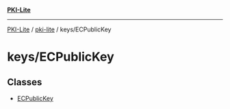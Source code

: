 [**PKI-Lite**](../../../README.md)

---

[PKI-Lite](../../../README.md) / [pki-lite](../../README.md) / keys/ECPublicKey

# keys/ECPublicKey

## Classes

- [ECPublicKey](classes/ECPublicKey.md)
